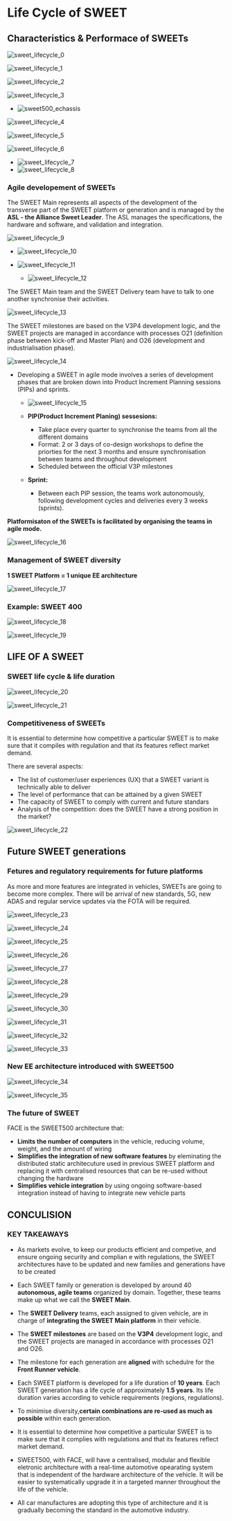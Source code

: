 # Life Cycle of SWEET

## Characteristics & Performace of SWEETs

![sweet_lifecycle_0](./images/sweet_lifecycle_0.png)

![sweet_lifecycle_1](./images/sweet_lifecycle_1.png)

![sweet_lifecycle_2](./images/sweet_lifecycle_2.png)

![sweet_lifecycle_3](./images/sweet_lifecycle_3.png)
- ![sweet500_echassis](./images/sweet500_echassis.png)

![sweet_lifecycle_4](./images/sweet_lifecycle_4.png)

![sweet_lifecycle_5](./images/sweet_lifecycle_5.png)

![sweet_lifecycle_6](./images/sweet_lifecycle_6.png)
- ![sweet_lifecycle_7](./images/sweet_lifecycle_7.png)
- ![sweet_lifecycle_8](./images/sweet_lifecycle_8.png)

### Agile developement of SWEETs

The SWEET Main represents all aspects of the development of the transverse part of the SWEET platform or generation and is managed by the **ASL - the Alliance Sweet Leader**. The ASL manages the specifications, the hardware and software, and validation and integration.

![sweet_lifecycle_9](./images/sweet_lifecycle_9.png)

- ![sweet_lifecycle_10](./images/sweet_lifecycle_10.png)

- ![sweet_lifecycle_11](./images/sweet_lifecycle_11.png)
    - ![sweet_lifecycle_12](./images/sweet_lifecycle_12.png)

The SWEET Main team and the SWEET Delivery team have to talk to one another synchronise their activities.

![sweet_lifecycle_13](./images/sweet_lifecycle_13.png)

The SWEET milestones are based on the V3P4 development logic, and the SWEET projects are managed in accordance with processes O21 (definition phase between kick-off and Master Plan) and O26 (development and industrialisation phase).

![sweet_lifecycle_14](./images/sweet_lifecycle_14.png)

- Developing a SWEET in agile mode involves a series of development phases that are broken down into Product Increment Planning sessions (PIPs) and sprints.
    
    - ![sweet_lifecycle_15](./images/sweet_lifecycle_15.png)

    - **PIP(Product Increment Planing) sessesions:**
        - Take place every quarter to synchronise the teams from all the different domains
        - Format: 2 or 3 days of co-design workshops to define the priorties for the next 3 months and ensure synchronisation between teams and throughout development
        - Scheduled between the official V3P milestones
    - **Sprint:**
        - Between each PIP session, the teams work autonomously, following development cycles and deliveries every 3 weeks (sprints).

**Platformisaton of the SWEETs is facilitated by organising the teams in agile mode.**

![sweet_lifecycle_16](./images/sweet_lifecycle_16.png)

### Management of SWEET diversity

**1 SWEET Platform = 1 unique EE architecture**

![sweet_lifecycle_17](./images/sweet_lifecycle_17.png)

### Example: SWEET 400

![sweet_lifecycle_18](./images/sweet_lifecycle_18.png)

![sweet_lifecycle_19](./images/sweet_lifecycle_19.png)

## LIFE OF A SWEET

### SWEET life cycle & life duration

![sweet_lifecycle_20](./images/sweet_lifecycle_20.png)

![sweet_lifecycle_21](./images/sweet_lifecycle_21.png)

### Competitiveness of SWEETs

It is essential to determine how competitive a particular SWEET is to make sure that it compiles with regulation and that its features reflect market demand.

There are several aspects:
- The list of customer/user experiences (UX) that a SWEET variant is technically able to deliver
- The level of performance that can be attained by a given SWEET
- The capacity of SWEET to comply with current and future standars
- Analysis of the competition: does the SWEET have a strong position in the market?

![sweet_lifecycle_22](./images/sweet_lifecycle_22.png)

## Future SWEET generations

### Fetures and regulatory requirements for future platforms

As more and more features are integrated in vehicles, SWEETs are going to become more complex. There will be arrival of new standards, 5G, new ADAS and regular service updates via the FOTA will be required.

![sweet_lifecycle_23](./images/sweet_lifecycle_23.png)

![sweet_lifecycle_24](./images/sweet_lifecycle_24.png)

![sweet_lifecycle_25](./images/sweet_lifecycle_25.png)

![sweet_lifecycle_26](./images/sweet_lifecycle_26.png)

![sweet_lifecycle_27](./images/sweet_lifecycle_27.png)

![sweet_lifecycle_28](./images/sweet_lifecycle_28.png)

![sweet_lifecycle_29](./images/sweet_lifecycle_29.png)

![sweet_lifecycle_30](./images/sweet_lifecycle_30.png)

![sweet_lifecycle_31](./images/sweet_lifecycle_31.png)

![sweet_lifecycle_32](./images/sweet_lifecycle_32.png)

![sweet_lifecycle_33](./images/sweet_lifecycle_33.png)

### New EE architecture introduced with SWEET500

![sweet_lifecycle_34](./images/sweet_lifecycle_34.png)

![sweet_lifecycle_35](./images/sweet_lifecycle_35.png)

### The future of SWEET

FACE is the SWEET500 architecture that:
- **Limits the number of computers** in the vehicle, reducing volume, weight, and the amount of wiring
- **Simplifies the integration of new software features** by eleminating the distributed static architecuture used in previous SWEET platform and replacing it with centralised resources that can be re-used without changing the hardware
- **Simplifies vehicle integration** by using ongoing software-based integration instead of having to integrate new vehicle parts

## CONCULISION

### KEY TAKEAWAYS

- As markets evolve, to keep our products efficient and competive, and ensure ongoing security and complian e with regulations, the SWEET architectures have to be updated and new families and generations have to be created

- Each SWEET family or generation is developed by around 40 **autonomous, agile teams** organized by domain. Together, these teams make up what we call the **SWEET Main**.

- The **SWEET Delivery** teams, each assigned to given vehicle, are in charge of **integrating the SWEET Main platform** in their vehicle.

- The **SWEET milestones** are based on the **V3P4** development logic, and the SWEET projects are managed in accordance with processes O21 and O26.

- The milestone for each generation are **aligned** with schedulre for the **Front Runner vehicle**.

- Each SWEET platform is developed for a life duration of **10 years**. Each SWEET generation has a life cycle of approximately **1.5 years**. Its life duration varies according to vehicle requirements (regions, regulations).

- To minimise diversity,**certain combinations are re-used as much as possible** within each generation.

- It is essential to determine how competitive a particular SWEET is to make sure that it complies with regulations and that its features reflect market demand.

- SWEET500, with FACE, will have a centralised, modular and flexible eletronic architecture with a real-time automotive opearating system that is independent of the hardware architecture of the vehicle. It will be easier to systematically upgrade it in a targeted manner throughout the life of the vehicle.

- All car manufactures are adopting this type of architecture and it is gradually becoming the standard in the automotive industry.

